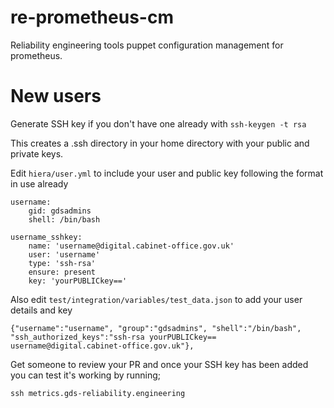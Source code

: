 # re-prometheus-cm
Reliability engineering tools puppet configuration management for prometheus.

# New users
Generate SSH key if you don't have one already with
```ssh-keygen -t rsa```

This creates a .ssh directory in your home directory with your public and private keys.

Edit ```hiera/user.yml``` to include your user and public key following the format in use already
```
username:
    gid: gdsadmins
    shell: /bin/bash
```

```
username_sshkey:
    name: 'username@digital.cabinet-office.gov.uk'
    user: 'username'
    type: 'ssh-rsa'
    ensure: present
    key: 'yourPUBLICkey=='
```

Also edit ```test/integration/variables/test_data.json``` to add your user details and key

```{"username":"username", "group":"gdsadmins", "shell":"/bin/bash", "ssh_authorized_keys":"ssh-rsa yourPUBLICkey== username@digital.cabinet-office.gov.uk"},```

Get someone to review your PR and once your SSH key has been added you can test it's working by running;

```ssh metrics.gds-reliability.engineering```
